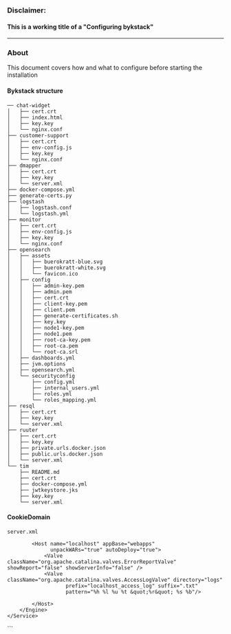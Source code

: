 ### Disclaimer:
#### This is a working title of a "Configuring bykstack"
-----------------------------------------------------------------------------

### About
This document covers how and what to configure before starting the installation 

#### Bykstack structure

```
── chat-widget
│   ├── cert.crt
│   ├── index.html
│   ├── key.key
│   └── nginx.conf
├── customer-support
│   ├── cert.crt
│   ├── env-config.js
│   ├── key.key
│   └── nginx.conf
├── dmapper
│   ├── cert.crt
│   ├── key.key
│   └── server.xml
├── docker-compose.yml
├── generate-certs.py
├── logstash
│   ├── logstash.conf
│   └── logstash.yml
├── monitor
│   ├── cert.crt
│   ├── env-config.js
│   ├── key.key
│   └── nginx.conf
├── opensearch
│   ├── assets
│   │   ├── buerokratt-blue.svg
│   │   ├── buerokratt-white.svg
│   │   └── favicon.ico
│   ├── config
│   │   ├── admin-key.pem
│   │   ├── admin.pem
│   │   ├── cert.crt
│   │   ├── client-key.pem
│   │   ├── client.pem
│   │   ├── generate-certificates.sh
│   │   ├── key.key
│   │   ├── node1-key.pem
│   │   ├── node1.pem
│   │   ├── root-ca-key.pem
│   │   ├── root-ca.pem
│   │   └── root-ca.srl
│   ├── dashboards.yml
│   ├── jvm.options
│   ├── opensearch.yml
│   └── securityconfig
│       ├── config.yml
│       ├── internal_users.yml
│       ├── roles.yml
│       └── roles_mapping.yml
├── resql
│   ├── cert.crt
│   ├── key.key
│   └── server.xml
├── ruuter
│   ├── cert.crt
│   ├── key.key
│   ├── private.urls.docker.json
│   ├── public.urls.docker.json
│   └── server.xml
└── tim
    ├── README.md
    ├── cert.crt
    ├── docker-compose.yml
    ├── jwtkeystore.jks
    ├── key.key
    └── server.xml

```
#### CookieDomain 
```
server.xml
```
<?xml version="1.0" encoding="UTF-8"?>
<!--
  Licensed to the Apache Software Foundation (ASF) under one or more
  contributor license agreements.  See the NOTICE file distributed with
  this work for additional information regarding copyright ownership.
  The ASF licenses this file to You under the Apache License, Version 2.0
  (the "License"); you may not use this file except in compliance with
  the License.  You may obtain a copy of the License at

      http://www.apache.org/licenses/LICENSE-2.0

  Unless required by applicable law or agreed to in writing, software
  distributed under the License is distributed on an "AS IS" BASIS,
  WITHOUT WARRANTIES OR CONDITIONS OF ANY KIND, either express or implied.
  See the License for the specific language governing permissions and
  limitations under the License.
-->
<Server port="8005" shutdown="SHUTDOWN">
    <Listener className="org.apache.catalina.startup.VersionLoggerListener"/>
    <Listener className="org.apache.catalina.core.AprLifecycleListener" SSLEngine="on"/>
    <Listener className="org.apache.catalina.core.JreMemoryLeakPreventionListener"/>
    <Listener className="org.apache.catalina.mbeans.GlobalResourcesLifecycleListener"/>
    <Listener className="org.apache.catalina.core.ThreadLocalLeakPreventionListener"/>
    <GlobalNamingResources>
        <Resource name="UserDatabase" auth="Container"
                  type="org.apache.catalina.UserDatabase"
                  description="User database that can be updated and saved"
                  factory="org.apache.catalina.users.MemoryUserDatabaseFactory"
                  pathname="conf/tomcat-users.xml"/>
    </GlobalNamingResources>
    <Service name="Catalina">
        <Connector port="8443"
                   protocol="org.apache.coyote.http11.Http11NioProtocol"
                   clientAuth="false"
                   sslProtocol="TLSv1.2, TLSv1.3"
                   SSLEnabled="true"
                   maxThreads="150"
                   scheme="https"
                   secure="true"
                   SSLCertificateFile="${catalina.base}/conf/cert.crt"
                   SSLCertificateKeyFile="${catalina.base}/conf/key.key"
        />
        <Engine name="Catalina" defaultHost="localhost">
            <Realm className="org.apache.catalina.realm.LockOutRealm">
                <Realm className="org.apache.catalina.realm.UserDatabaseRealm"
                       resourceName="UserDatabase"/>
            </Realm>

            <Host name="localhost" appBase="webapps"
                  unpackWARs="true" autoDeploy="true">
                <Valve className="org.apache.catalina.valves.ErrorReportValve" showReport="false" showServerInfo="false" />
                <Valve className="org.apache.catalina.valves.AccessLogValve" directory="logs"
                       prefix="localhost_access_log" suffix=".txt"
                       pattern="%h %l %u %t &quot;%r&quot; %s %b"/>

            </Host>
        </Engine>
    </Service>
</Server>
```
